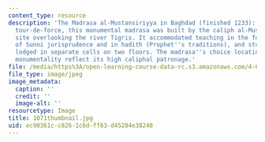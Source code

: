 ```yaml
---
content_type: resource
description: 'The Madrasa al-Mustansiriyya in Baghdad (finished 1233): a late Abbasid
  tour-de-force, this monumental madrasa was built by the caliph al-Mustansir on a
  site overlooking the river Tigris. It accommodated teaching in the four schools
  of Sunni jurisprudence and in hadith (Prophet''s traditions), and students were
  lodged in separate cells on two floors. The madrasa''s choice location and pronounced
  monumentality reflect its high caliphal patronage.'
file: /media/https%3A/open-learning-course-data-rc.s3.amazonaws.com/4-614-religious-architecture-and-islamic-cultures-fall-2002/ec90361cc8261c6dff63d45284e38248_1071thumbnail.jpg
file_type: image/jpeg
image_metadata:
  caption: ''
  credit: ''
  image-alt: ''
resourcetype: Image
title: 1071thumbnail.jpg
uid: ec90361c-c826-1c6d-ff63-d45284e38248
---
```

